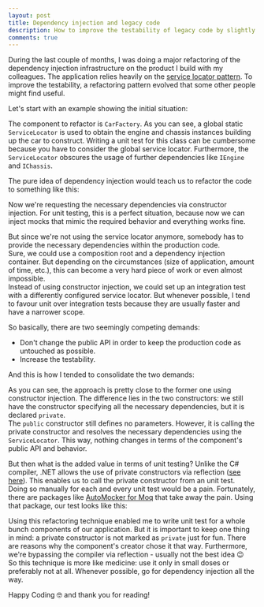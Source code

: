 ```yaml
---
layout: post
title: Dependency injection and legacy code
description: How to improve the testability of legacy code by slightly introducing dependency injection.
comments: true
---
```


During the last couple of months, I was doing a major refactoring of the dependency injection infrastructure on the product I build with my colleagues. The application relies heavily on the [service locator pattern](https://en.wikipedia.org/wiki/Service_locator_pattern). To improve the testability, a refactoring pattern evolved that some other people might find useful.

Let's start with an example showing the initial situation:

<script src="https://gist.github.com/mu88/184d4112bac50776ca20a0dfabd378c5.js?file=ServiceLocator.cs"></script>

The component to refactor is `CarFactory`. As you can see, a global static `ServiceLocator` is used to obtain the engine and chassis instances building up the car to construct. Writing a unit test for this class can be cumbersome because you have to consider the global service locator. Furthermore, the `ServiceLocator` obscures the usage of further dependencies like `IEngine` and `IChassis`.

The pure idea of dependency injection would teach us to refactor the code to something like this:

<script src="https://gist.github.com/mu88/184d4112bac50776ca20a0dfabd378c5.js?file=PureDependencyInjection.cs "></script>

Now we're requesting the necessary dependencies via constructor injection. For unit testing, this is a perfect situation, because now we can inject mocks that mimic the required behavior and everything works fine.

But since we're not using the service locator anymore, somebody has to provide the necessary dependencies within the production code.  
Sure, we could use a composition root and a dependency injection container. But depending on the circumstances (size of application, amount of time, etc.), this can become a very hard piece of work or even almost impossible.  
Instead of using constructor injection, we could set up an integration test with a differently configured service locator. But whenever possible, I tend to favour unit over integration tests because they are usually faster and have a narrower scope.

So basically, there are two seemingly competing demands:
* Don't change the public API in order to keep the production code as untouched as possible.
* Increase the testability.

And this is how I tended to consolidate the two demands:

<script src="https://gist.github.com/mu88/184d4112bac50776ca20a0dfabd378c5.js?file=Final.cs "></script>

As you can see, the approach is pretty close to the former one using constructor injection. The difference lies in the two constructors: we still have the constructor specifying all the necessary dependencies, but it is declared `private`.  
The `public` constructor still defines no parameters. However, it is calling the private constructor and resolves the necessary dependencies using the `ServiceLocator`. This way, nothing changes in terms of the component's public API and behavior.

But then what is the added value in terms of unit testing? Unlike the C# compiler, .NET allows the use of private constructors via reflection ([see here](https://docs.microsoft.com/en-us/dotnet/api/system.activator.createinstance?view=netframework-4.8#System_Activator_CreateInstance_System_Type_System_Boolean_)). This enables us to call the private constructor from an unit test.  
Doing so manually for each and every unit test would be a pain. Fortunately, there are packages like [AutoMocker for Moq](https://github.com/moq/Moq.AutoMocker) that take away the pain. Using that package, our test looks like this:

<script src="https://gist.github.com/mu88/184d4112bac50776ca20a0dfabd378c5.js?file=UnitTest.cs"></script>

Using this refactoring technique enabled me to write unit test for a whole bunch components of our application. But it is important to keep one thing in mind: a private constructor is not marked as `private` just for fun. There are reasons why the component's creator chose it that way. Furthermore, we're bypassing the compiler via reflection - usually not the best idea :wink:  
So this technique is more like medicine: use it only in small doses or preferably not at all. Whenever possible, go for dependency injection all the way.

Happy Coding :nerd_face: and thank you for reading!